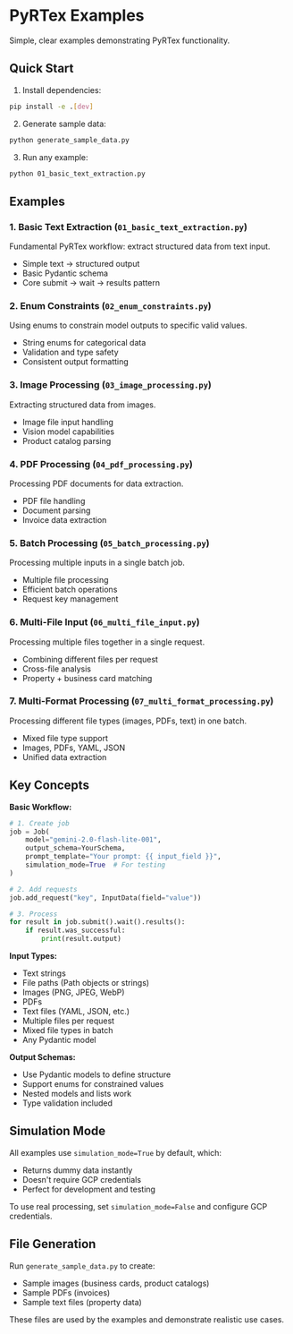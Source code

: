 # PyRTex Examples

Simple, clear examples demonstrating PyRTex functionality.

## Quick Start

1. Install dependencies:
```bash
pip install -e .[dev]
```

2. Generate sample data:
```bash
python generate_sample_data.py
```

3. Run any example:
```bash
python 01_basic_text_extraction.py
```

## Examples

### 1. Basic Text Extraction (`01_basic_text_extraction.py`)
Fundamental PyRTex workflow: extract structured data from text input.
- Simple text → structured output
- Basic Pydantic schema
- Core submit → wait → results pattern

### 2. Enum Constraints (`02_enum_constraints.py`)
Using enums to constrain model outputs to specific valid values.
- String enums for categorical data
- Validation and type safety
- Consistent output formatting

### 3. Image Processing (`03_image_processing.py`)
Extracting structured data from images.
- Image file input handling
- Vision model capabilities
- Product catalog parsing

### 4. PDF Processing (`04_pdf_processing.py`)
Processing PDF documents for data extraction.
- PDF file handling
- Document parsing
- Invoice data extraction

### 5. Batch Processing (`05_batch_processing.py`)
Processing multiple inputs in a single batch job.
- Multiple file processing
- Efficient batch operations
- Request key management

### 6. Multi-File Input (`06_multi_file_input.py`)
Processing multiple files together in a single request.
- Combining different files per request
- Cross-file analysis
- Property + business card matching

### 7. Multi-Format Processing (`07_multi_format_processing.py`)
Processing different file types (images, PDFs, text) in one batch.
- Mixed file type support
- Images, PDFs, YAML, JSON
- Unified data extraction

## Key Concepts

**Basic Workflow:**
```python
# 1. Create job
job = Job(
    model="gemini-2.0-flash-lite-001",
    output_schema=YourSchema,
    prompt_template="Your prompt: {{ input_field }}",
    simulation_mode=True  # For testing
)

# 2. Add requests
job.add_request("key", InputData(field="value"))

# 3. Process
for result in job.submit().wait().results():
    if result.was_successful:
        print(result.output)
```

**Input Types:**
- Text strings
- File paths (Path objects or strings)
- Images (PNG, JPEG, WebP)
- PDFs
- Text files (YAML, JSON, etc.)
- Multiple files per request
- Mixed file types in batch
- Any Pydantic model

**Output Schemas:**
- Use Pydantic models to define structure
- Support enums for constrained values
- Nested models and lists work
- Type validation included

## Simulation Mode

All examples use `simulation_mode=True` by default, which:
- Returns dummy data instantly
- Doesn't require GCP credentials
- Perfect for development and testing

To use real processing, set `simulation_mode=False` and configure GCP credentials.

## File Generation

Run `generate_sample_data.py` to create:
- Sample images (business cards, product catalogs)
- Sample PDFs (invoices)
- Sample text files (property data)

These files are used by the examples and demonstrate realistic use cases.
